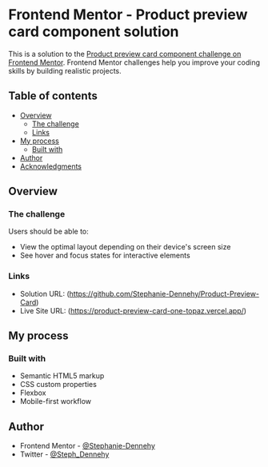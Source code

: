 # Frontend Mentor - Product preview card component solution

This is a solution to the [Product preview card component challenge on Frontend Mentor](https://www.frontendmentor.io/challenges/product-preview-card-component-GO7UmttRfa). Frontend Mentor challenges help you improve your coding skills by building realistic projects. 

## Table of contents

- [Overview](#overview)
  - [The challenge](#the-challenge)
  - [Links](#links)
- [My process](#my-process)
  - [Built with](#built-with)
- [Author](#author)
- [Acknowledgments](#acknowledgments)

## Overview

### The challenge

Users should be able to:

- View the optimal layout depending on their device's screen size
- See hover and focus states for interactive elements

### Links

- Solution URL: (https://github.com/Stephanie-Dennehy/Product-Preview-Card)
- Live Site URL: (https://product-preview-card-one-topaz.vercel.app/)

## My process

### Built with

- Semantic HTML5 markup
- CSS custom properties
- Flexbox
- Mobile-first workflow

## Author

- Frontend Mentor - [@Stephanie-Dennehy](https://www.frontendmentor.io/profile/Stephanie-Dennehy)
- Twitter - [@Steph_Dennehy](https://www.twitter.com/Steph_Dennehy)

